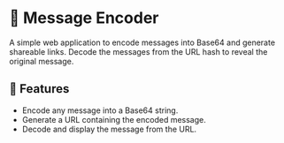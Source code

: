 # 🔐 Message Encoder

A simple web application to encode messages into Base64 and generate shareable links. Decode the messages from the URL hash to reveal the original message.

## 🌟 Features

- Encode any message into a Base64 string.
- Generate a URL containing the encoded message.
- Decode and display the message from the URL.
